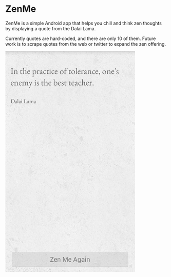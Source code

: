# ZenMe

ZenMe is a simple Android app that helps you chill and think zen thoughts by displaying a quote from the Dalai Lama.

Currently quotes are hard-coded, and there are only 10 of them. Future work is to scrape quotes from the web or twitter to expand the zen offering.

<img src="https://github.com/hkasemir/ZenMe/blob/master/Screen%20Shot%202015-06-22%20at%201.29.48%20PM.png" alt="Screen shot of app" />

